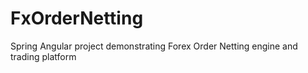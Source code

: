 # FxOrderNetting
Spring Angular project demonstrating Forex Order Netting engine and trading platform

